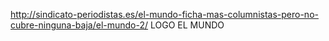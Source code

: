 http://sindicato-periodistas.es/el-mundo-ficha-mas-columnistas-pero-no-cubre-ninguna-baja/el-mundo-2/
LOGO EL MUNDO
